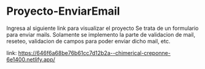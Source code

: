 # Proyecto-EnviarEmail

Ingresa al siguiente link para visualizar el proyecto
Se trata de un formulario para enviar mails. Solamente se implemento la parte de validacion de mail, reseteo, validacion de campos para poder enviar dicho mail, etc.

link: https://646f6a68be76b61cc7d12b2a--chimerical-creponne-6e1400.netlify.app/
